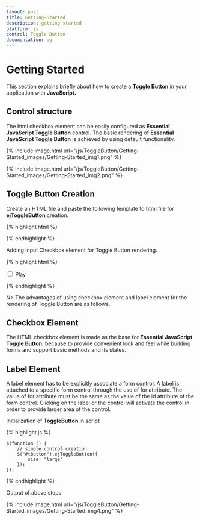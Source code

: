 ```yaml
---
layout: post
title: Getting-Started
description: getting started
platform: js
control: Toggle Button
documentation: ug
---
```


# Getting Started

This section explains briefly about how to create a **Toggle Button** in your application with **JavaScript.** 

## Control structure

The html checkbox element can be easily configured as **Essential JavaScript Toggle Button** control. The basic rendering of **Essential JavaScript Toggle Button** is achieved by using default functionality.

{% include image.html url="/js/ToggleButton/Getting-Started_images/Getting-Started_img1.png" %}



{% include image.html url="/js/ToggleButton/Getting-Started_images/Getting-Started_img2.png" %}



## Toggle Button Creation



Create an HTML file and paste the following template to html file for **ejToggleButton** creation.

{% highlight html %}

<!DOCTYPE html>
<html>
<head>
    <title>Getting Started Essential JS</title>
    <!-- Style sheet for default theme (flat azure) -->
    <link href="http://cdn.syncfusion.com/{{ site.releaseversion }}/js/web/flat-azure/ej.web.all.min.css" rel="stylesheet" />
    <!--Scripts-->
    <script src="http://cdn.syncfusion.com/js/assets/external/jquery-1.10.2.min.js"></script>
    <script src="http://cdn.syncfusion.com/{{ site.releaseversion }}/js/web/ej.web.all.min.js"></script>
    <!--Add custom scripts here -->
</head>
<body>
    <!--add Toggle Button element here-->
</body>
</html>


{% endhighlight %}



Adding input Checkbox element for Toggle Button rendering.



{% highlight html %}

<input type="checkbox" id="tbutton"/>
<label for="tbutton">Play</label>


{% endhighlight %}



N> The advantages of using checkbox element and label element for the rendering of Toggle Button are as follows.



## Checkbox Element

The HTML checkbox element is made as the base for **Essential JavaScript Toggle Button**, because to provide convenient look and feel while building forms and support basic methods and its states.

## Label Element

A label element has to be explicitly associate a form control. A label is attached to a specific form control through the use of for attribute. The value of for attribute must be the same as the value of the id attribute of the form control. Clicking on the label or the control will activate the control in order to provide larger area of the control.



Initialization of **ToggleButton** in script



{% highlight js %}



    $(function () {
        // simple control creation
        $("#tbutton").ejToggleButton({
            size: "large"
        });
    });



{% endhighlight %}



Output of above steps



{% include image.html url="/js/ToggleButton/Getting-Started_images/Getting-Started_img4.png" %}



